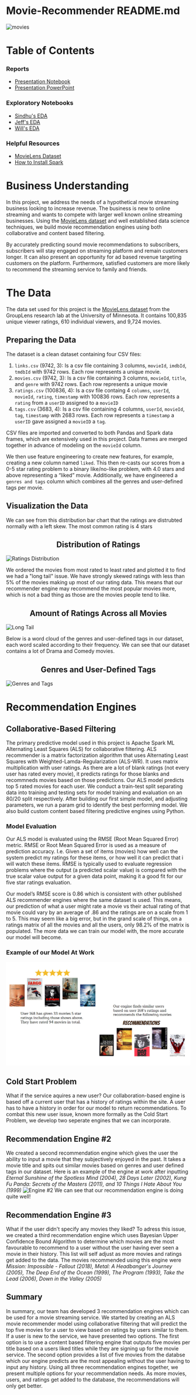 # Movie-Recommender README.md
![movies](https://i.pinimg.com/originals/55/3a/da/553ada2b9135a3ccdfaaaf31346403dd.png)

# Table of Contents

### Reports
- [Presentation Notebook](https://github.com/SinShady/Movie-Recommender/blob/main/notebooks/final/report.ipynb)
- [Presentation PowerPoint](https://github.com/SinShady/Movie-Recommender/blob/main/reports/Project4Presentation.pdf)

### Exploratory Notebooks
- [Sindhu's EDA](https://github.com/SinShady/Movie-Recommender/tree/main/notebooks/exploratory/Sindhu-eda.ipynb)
- [Jeff's EDA](https://github.com/SinShady/Movie-Recommender/blob/main/notebooks/exploratory/Jeff_EDA_small.ipynb)
- [Will's EDA](https://github.com/SinShady/Movie-Recommender/blob/main/notebooks/exploratory/Will_indexs/wills_eda_small.ipynb)

### Helpful Resources
 - [MovieLens Dataset](https://grouplens.org/datasets/movielens/latest/)
 - [How to Install Spark](https://www.datacamp.com/community/tutorials/installation-of-pyspark)

# Business Understanding
In this project, we address the needs of a hypothetical movie streaming business looking to increase revenue. The business is new to online streaming and wants to compete with larger well known online streaming businesses.  Using the <a href="https://grouplens.org/datasets/movielens/latest/">MovieLens dataset</a> and well established data science techniques, we build movie recommendation engines using both collaborative and content based filtering. 

By accurately predicting sound movie recommendations to subscribers, subscribers will stay engaged on streaming platform and remain customers longer. It can also present an opportunity for ad based revenue targeting customers on the platform. Furthermore, satisfied customers are more likely to recommend the streaming service to family and friends. 

# The Data
The data set used for this project is the <a href="https://grouplens.org/datasets/movielens/latest/">MovieLens dataset</a> from the GroupLens research lab at the University of Minnesota. It contains 100,835 unique viewer ratings, 610 individual viewers, and 9,724 movies.

## Preparing the Data
The dataset is a clean dataset containing four CSV files:
1. `links.csv` (9742, 3):
Is a csv file containing 3 columns, `movieId`, `imdbId`, `tmdbId` with 9742 rows. Each row represents a unique movie.
2. `movies.csv` (9742, 3):
Is a csv file containing 3 columns, `movieId`, `title`, and `genre` with 9742 rows. Each row represents a unique movie
3. `ratings.csv` (100836, 4):
Is a csv file containg 4 `columns`, `userId`,	`movieId`, `rating`, `timestamp` with 100836 rows. Each row represents a `rating` from a `userID` assigned to a `movieID`
4. `tags.csv` (3683, 4):
Is a csv file containing 4 columns, `userId`,	`movieId`,	`tag`,	`timestamp` with 2683 rows. Each row represents a `timestamp` a `userID` gave assigned a `movieID` a `tag`.

CSV files are imported and converted to both Pandas and Spark data frames, which are extensively used in this project. Data frames are merged together in advance of modeling on the `movieId` column.

We then use feature engineering to create new features, for example, creating a new column named `liked`. This then re-casts our scores from a 0-5 star rating problem to a binary like/no-like problem, with 4.0 stars and above representing a “liked” movie. Additionally, we have engineered a `genres and tags` column which combines all the genres and user-defined tags per movie.

## Visualization the Data

We can see from this distribution bar chart that the ratings are distrubted normally with a left skew. The most common rating is 4 stars

## <center>Distribution of Ratings</center>

![Ratings Distribution](/reports/figures/ratings_dist.png)

We ordered the movies from most rated to least rated and plotted it to find we had a "long tail" issue. We have strongly skewed ratings with less than 5% of the movies making up most of our rating data. This means that our recommender engine may recommend the most popular movies more, which is not a bad thing as those are the movies people tend to like.

## <center>Amount of Ratings Across all Movies</center>

![Long Tail](/reports/figures/ratings_count_distribution.png)

Below is a word cloud of the genres and user-defined tags in our dataset, each word scaled according to their frequency. We can see that our dataset contains a lot of Drama and Comedy movies.
## <center>Genres and User-Defined Tags</center>

![Genres and Tags](/reports/figures/word_cloud_2.png)

# Recommendation Engines

## Collaborative-Based Filtering
The primary predictive model used in this project is Apache Spark ML Alternating Least Squares (ALS) for collaborative filtering. ALS recommender is a matrix factorization algorithm that uses Alternating Least Squares with Weighted-Lamda-Regularization (ALS-WR). It uses matrix multiplication with user ratings. As there are a lot of blank ratings (not every user has rated every movie), it predicts ratings for those blanks and recommneds movies based on those predictions. Our ALS model predicts top 5 rated movies for each user.  We conduct a train-test split separating data into training and testing sets for model training and evaluation on an 80/20 split respectively. After building our first simple model, and adjusting parameters, we run a param grid to identify the best performing model. We also build custom content based filtering predictive engines using Python. 

### Model Evaluation
Our ALS model is evaluated using the RMSE (Root Mean Squared Error) metric. RMSE or Root Mean Squared Error is used as a measure of prediction accuracy. I.e. Given a set of items (movies) how well can the system predict my ratings for these items, or how well it can predict that i will watch these items. RMSE is typically used to evaluate regression problems where the output (a predicted scalar value) is compared with the true scalar value output for a given data point, making it a good fit for our five star ratings evaluation. 

Our model’s RMSE score is 0.86 which is consistent with other published ALS recommender engines where the same dataset is used. This means, our prediction of what a user might rate a movie vs their actual rating of that movie could vary by an average of .86 and the ratings are on a scale from 1 to 5. This may seem like a big error, but in the grand scale of things, on a ratings matrix of all the movies and all the users, only 98.2% of the matrix is populated. The more data we can train our model with, the more accurate our model will become.


### Example of our Model At Work

![Collab Model Example](/reports/figures/collab_rec_ex.jpg)

## Cold Start Problem
What if the service aquires a new user? Our collaboration-based engine is based off a current user that has a history of ratings within the site. A user has to have a history in order for our model to return recommendations. To combat this new user issue, known more formally as the Cold Start Problem, we develop two seperate engines that we can incorporate.

## Recommendation Engine #2
We created a second recommendation engine which gives the user the ability to input a movie that they subjectively enjoyed in the past. It takes a movie title and spits out similar movies based on genres and user defined tags in our dataset. Here is an example of the engine at work after inputting <i>Eternal Sunshine of the Spotless Mind (2004), 28 Days Later (2002), Kung Fu Panda: Secrets of the Masters (2011), and 10 Things I Hate About You (1999)</i>
![Engine #2](/reports/figures/movie_recs.png)
We can see that our recommendation engine is doing quite well!


## Recommendation Engine #3
What if the user didn't specify any movies they liked? To adress this issue, we created a third recommendation engine which uses Bayesian Upper Confidence Bound Algorithm to determine which movies are the most favourable to recommend to a user without the user having ever seen a movie in their history. This list will self adjust as more movies and ratings get added to the data. The movies recommended using this engine were <i>Mission: Impossible - Fallout (2018), Metal: A Headbanger's Journey (2005), The Deep End of the Ocean (1999), The Program (1993), Take the Lead (2006), Down in the Valley (2005)</i>

## Summary
In summary, our team has developed 3 recommendation engines which can be used for a movie streaming service. We started by creating an ALS movie recommender model using collaborative filtering that will predict the top five movies for a user to view based on ratings by users similar to them. If a user is new to the service, we have presented two options. The first option is to use a content based filtering engine that outputs five movies per title based on a users liked titles while they are signing up for the movie service. The second option provides a list of five movies from the databse which our engine predicts are the most appealing without the user having to input any history. Using all three recommendation engines together, we present multiple options for your recommendation needs. As more movies, users, and ratings get added to the database, the recommendations will only get better.

